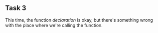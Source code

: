 ## Task 3

  This time, the function *declaration* is okay, but there's something wrong with the place where we're calling the function.
